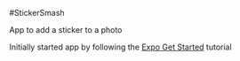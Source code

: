 #StickerSmash

App to add a sticker to a photo

Initially started app by following the [Expo Get Started](https://docs.expo.dev/tutorial/introduction/) tutorial
